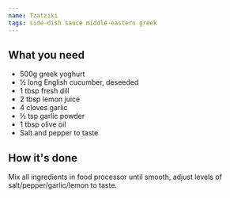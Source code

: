 ```yaml
---
name: Tzatziki
tags: side-dish sauce middle-eastern greek
---
```


## What you need

* 500g greek yoghurt
* ½ long English cucumber, deseeded
* 1 tbsp fresh dill
* 2 tbsp lemon juice
* 4 cloves garlic
* ½ tsp garlic powder
* 1 tbsp olive oil
* Salt and pepper to taste

<!-- break -->

## How it's done

Mix all ingredients in food processor until smooth, adjust levels of salt/pepper/garlic/lemon to taste.
